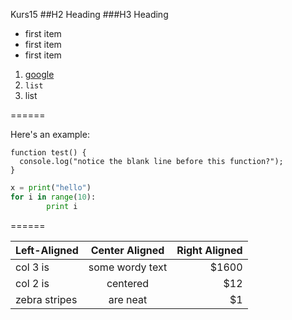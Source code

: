 Kurs15
##H2 Heading
###H3 Heading

* first item
* first item
* first item

1. [google](www.google.de)
1. `list`
1. list
 

======

Here's an example:

```
function test() {
  console.log("notice the blank line before this function?");
}
```
```Python
x = print("hello")
for i in range(10):
		print i
```

======

| Left-Aligned  | Center Aligned  | Right Aligned |
| :------------ |:---------------:| -----:|
| col 3 is      | some wordy text | $1600 |
| col 2 is      | centered        |   $12 |
| zebra stripes | are neat        |    $1 |

